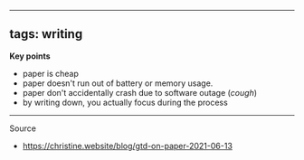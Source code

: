 
---
tags: writing
---

**Key points**
- paper is cheap
- paper doesn't run out of battery or memory usage. 
- paper don't accidentally crash due to software outage (*cough*)
- by writing down, you actually focus during the process 

---

Source
- https://christine.website/blog/gtd-on-paper-2021-06-13